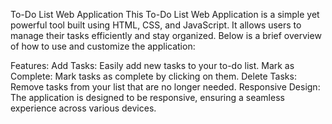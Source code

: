 To-Do List Web Application
This To-Do List Web Application is a simple yet powerful tool built using HTML, CSS, and JavaScript. It allows users to manage their tasks efficiently and stay organized. Below is a brief overview of how to use and customize the application:

Features:
Add Tasks: Easily add new tasks to your to-do list.
Mark as Complete: Mark tasks as complete by clicking on them.
Delete Tasks: Remove tasks from your list that are no longer needed.
Responsive Design: The application is designed to be responsive, ensuring a seamless experience across various devices.
